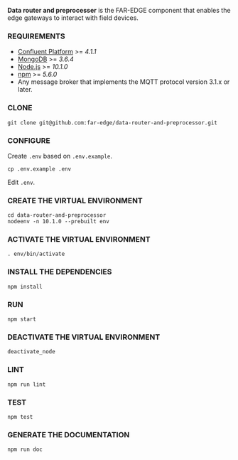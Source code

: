 **Data router and preprocesser** is the FAR-EDGE component that enables the edge gateways to
interact with field devices.

### REQUIREMENTS

* [Confluent Platform](https://www.confluent.io) >= *4.1.1*
* [MongoDB](https://www.mongodb.com/) >= *3.6.4*
* [Node.js](https://nodejs.org/) >= *10.1.0*
* [npm](https://www.npmjs.com/) >= *5.6.0*
* Any message broker that implements the MQTT protocol version 3.1.x or later.

### CLONE

    git clone git@github.com:far-edge/data-router-and-preprocessor.git

### CONFIGURE

Create `.env` based on `.env.example`.

    cp .env.example .env

Edit `.env`.

### CREATE THE VIRTUAL ENVIRONMENT

    cd data-router-and-preprocessor
    nodeenv -n 10.1.0 --prebuilt env

### ACTIVATE THE VIRTUAL ENVIRONMENT

    . env/bin/activate

### INSTALL THE DEPENDENCIES

    npm install

### RUN

    npm start

### DEACTIVATE THE VIRTUAL ENVIRONMENT

    deactivate_node

### LINT

    npm run lint

### TEST

    npm test

### GENERATE THE DOCUMENTATION

    npm run doc
